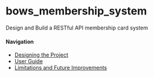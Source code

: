 # bows_membership_system
Design and Build a RESTful API membership card system

#### Navigation
* [Designing the Project](documentation/design.md)
* [User Guide](documentation/user_guide.md)
* [Limitations and Future Improvements](documentation/limitations.md)
